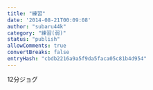 ```yaml
---
title: "練習"
date: '2014-08-21T00:09:08'
author: "subaru44k"
category: "練習(弱)"
status: "publish"
allowComments: true
convertBreaks: false
entryHash: "cbdb2216a9a5f9da5faca05c81b4d954"
---
```

12分ジョグ
